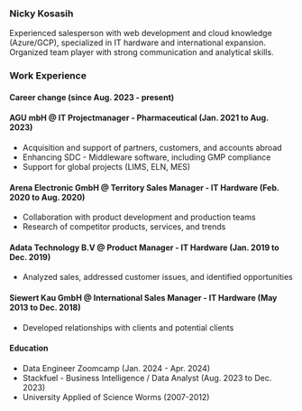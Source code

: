 ### Nicky Kosasih

Experienced salesperson with web development and cloud knowledge (Azure/GCP), specialized in IT hardware and international expansion. Organized team player with strong communication and analytical skills.

### Work Experience
#### Career change (since Aug. 2023 - present)
#### AGU mbH @ IT Projectmanager - Pharmaceutical (Jan. 2021 to Aug. 2023)

  * Acquisition and support of partners, customers, and accounts abroad
  * Enhancing SDC - Middleware software, including GMP compliance
  * Support for global projects (LIMS, ELN, MES)

#### Arena Electronic GmbH @ Territory Sales Manager - IT Hardware (Feb. 2020 to Aug. 2020)

  * Collaboration with product development and production teams
  * Research of competitor products, services, and trends

#### Adata Technology B.V @ Product Manager - IT Hardware (Jan. 2019 to Dec. 2019)

  * Analyzed sales, addressed customer issues, and identified opportunities
    
#### Siewert Kau GmbH @ International Sales Manager - IT Hardware (May 2013 to Dec. 2018)

  - Developed relationships with clients and potential clients

#### Education
  *  Data Engineer Zoomcamp (Jan. 2024 - Apr. 2024)
  *  Stackfuel - Business Intelligence / Data Analyst (Aug. 2023 to Dec. 2023)
  *  University Applied of Science Worms (2007-2012)



